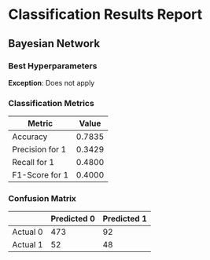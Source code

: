 # Classification Results Report

## Bayesian Network

### Best Hyperparameters

**Exception**: Does not apply

### Classification Metrics

| Metric     | Value   |
|------------|---------|
| Accuracy   | 0.7835 |
| Precision for 1  | 0.3429 |
| Recall for 1     | 0.4800 |
| F1-Score for 1   | 0.4000 |

### Confusion Matrix

|   | Predicted 0 | Predicted 1 |
|---|--------------|--------------|
| Actual 0 | 473 | 92 |
| Actual 1 | 52 | 48 |

